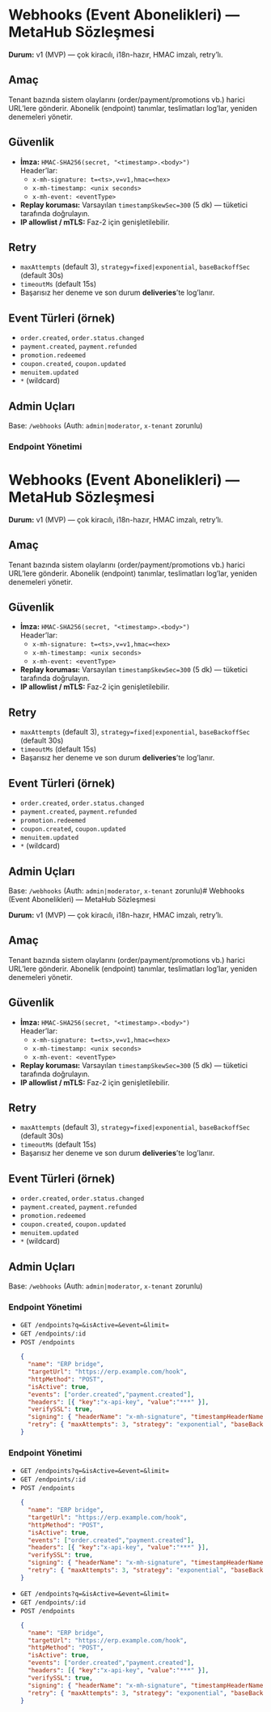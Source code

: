 # Webhooks (Event Abonelikleri) — MetaHub Sözleşmesi

**Durum:** v1 (MVP) — çok kiracılı, i18n-hazır, HMAC imzalı, retry’lı.

## Amaç

Tenant bazında sistem olaylarını (order/payment/promotions vb.) harici URL’lere gönderir. Abonelik (endpoint) tanımlar, teslimatları log’lar, yeniden denemeleri yönetir.

## Güvenlik

- **İmza:** `HMAC-SHA256(secret, "<timestamp>.<body>")`  
  Header’lar:
  - `x-mh-signature: t=<ts>,v=v1,hmac=<hex>`
  - `x-mh-timestamp: <unix seconds>`
  - `x-mh-event: <eventType>`
- **Replay koruması:** Varsayılan `timestampSkewSec=300` (5 dk) — tüketici tarafında doğrulayın.
- **IP allowlist / mTLS:** Faz-2 için genişletilebilir.

## Retry

- `maxAttempts` (default 3), `strategy=fixed|exponential`, `baseBackoffSec` (default 30s)
- `timeoutMs` (default 15s)
- Başarısız her deneme ve son durum **deliveries**’te log’lanır.

## Event Türleri (örnek)

- `order.created`, `order.status.changed`
- `payment.created`, `payment.refunded`
- `promotion.redeemed`
- `coupon.created`, `coupon.updated`
- `menuitem.updated`
- `*` (wildcard)

## Admin Uçları

Base: `/webhooks` (Auth: `admin|moderator`, `x-tenant` zorunlu)

### Endpoint Yönetimi
# Webhooks (Event Abonelikleri) — MetaHub Sözleşmesi

**Durum:** v1 (MVP) — çok kiracılı, i18n-hazır, HMAC imzalı, retry’lı.

## Amaç

Tenant bazında sistem olaylarını (order/payment/promotions vb.) harici URL’lere gönderir. Abonelik (endpoint) tanımlar, teslimatları log’lar, yeniden denemeleri yönetir.

## Güvenlik

- **İmza:** `HMAC-SHA256(secret, "<timestamp>.<body>")`  
  Header’lar:
  - `x-mh-signature: t=<ts>,v=v1,hmac=<hex>`
  - `x-mh-timestamp: <unix seconds>`
  - `x-mh-event: <eventType>`
- **Replay koruması:** Varsayılan `timestampSkewSec=300` (5 dk) — tüketici tarafında doğrulayın.
- **IP allowlist / mTLS:** Faz-2 için genişletilebilir.

## Retry

- `maxAttempts` (default 3), `strategy=fixed|exponential`, `baseBackoffSec` (default 30s)
- `timeoutMs` (default 15s)
- Başarısız her deneme ve son durum **deliveries**’te log’lanır.

## Event Türleri (örnek)

- `order.created`, `order.status.changed`
- `payment.created`, `payment.refunded`
- `promotion.redeemed`
- `coupon.created`, `coupon.updated`
- `menuitem.updated`
- `*` (wildcard)

## Admin Uçları

Base: `/webhooks` (Auth: `admin|moderator`, `x-tenant` zorunlu)# Webhooks (Event Abonelikleri) — MetaHub Sözleşmesi

**Durum:** v1 (MVP) — çok kiracılı, i18n-hazır, HMAC imzalı, retry’lı.

## Amaç

Tenant bazında sistem olaylarını (order/payment/promotions vb.) harici URL’lere gönderir. Abonelik (endpoint) tanımlar, teslimatları log’lar, yeniden denemeleri yönetir.

## Güvenlik

- **İmza:** `HMAC-SHA256(secret, "<timestamp>.<body>")`  
  Header’lar:
  - `x-mh-signature: t=<ts>,v=v1,hmac=<hex>`
  - `x-mh-timestamp: <unix seconds>`
  - `x-mh-event: <eventType>`
- **Replay koruması:** Varsayılan `timestampSkewSec=300` (5 dk) — tüketici tarafında doğrulayın.
- **IP allowlist / mTLS:** Faz-2 için genişletilebilir.

## Retry

- `maxAttempts` (default 3), `strategy=fixed|exponential`, `baseBackoffSec` (default 30s)
- `timeoutMs` (default 15s)
- Başarısız her deneme ve son durum **deliveries**’te log’lanır.

## Event Türleri (örnek)

- `order.created`, `order.status.changed`
- `payment.created`, `payment.refunded`
- `promotion.redeemed`
- `coupon.created`, `coupon.updated`
- `menuitem.updated`
- `*` (wildcard)

## Admin Uçları

Base: `/webhooks` (Auth: `admin|moderator`, `x-tenant` zorunlu)

### Endpoint Yönetimi

- `GET /endpoints?q=&isActive=&event=&limit=`  
- `GET /endpoints/:id`  
- `POST /endpoints`
  ```json
  {
    "name": "ERP bridge",
    "targetUrl": "https://erp.example.com/hook",
    "httpMethod": "POST",
    "isActive": true,
    "events": ["order.created","payment.created"],
    "headers": [{ "key":"x-api-key", "value":"***" }],
    "verifySSL": true,
    "signing": { "headerName": "x-mh-signature", "timestampHeaderName":"x-mh-timestamp" },
    "retry": { "maxAttempts": 3, "strategy": "exponential", "baseBackoffSec": 30, "timeoutMs": 15000 }
  }


### Endpoint Yönetimi

- `GET /endpoints?q=&isActive=&event=&limit=`  
- `GET /endpoints/:id`  
- `POST /endpoints`
  ```json
  {
    "name": "ERP bridge",
    "targetUrl": "https://erp.example.com/hook",
    "httpMethod": "POST",
    "isActive": true,
    "events": ["order.created","payment.created"],
    "headers": [{ "key":"x-api-key", "value":"***" }],
    "verifySSL": true,
    "signing": { "headerName": "x-mh-signature", "timestampHeaderName":"x-mh-timestamp" },
    "retry": { "maxAttempts": 3, "strategy": "exponential", "baseBackoffSec": 30, "timeoutMs": 15000 }
  }

- `GET /endpoints?q=&isActive=&event=&limit=`  
- `GET /endpoints/:id`  
- `POST /endpoints`
  ```json
  {
    "name": "ERP bridge",
    "targetUrl": "https://erp.example.com/hook",
    "httpMethod": "POST",
    "isActive": true,
    "events": ["order.created","payment.created"],
    "headers": [{ "key":"x-api-key", "value":"***" }],
    "verifySSL": true,
    "signing": { "headerName": "x-mh-signature", "timestampHeaderName":"x-mh-timestamp" },
    "retry": { "maxAttempts": 3, "strategy": "exponential", "baseBackoffSec": 30, "timeoutMs": 15000 }
  }
